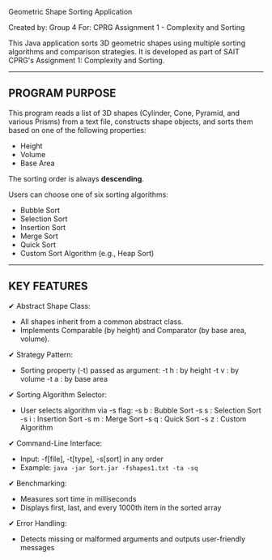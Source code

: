  Geometric Shape Sorting Application

Created by: Group 4
For: CPRG Assignment 1 - Complexity and Sorting

This Java application sorts 3D geometric shapes using multiple sorting algorithms and comparison strategies. 
It is developed as part of SAIT CPRG's Assignment 1: Complexity and Sorting.

------------------------------------------------------------
PROGRAM PURPOSE
------------------------------------------------------------

This program reads a list of 3D shapes (Cylinder, Cone, Pyramid, and various Prisms) from a text file, 
constructs shape objects, and sorts them based on one of the following properties:

- Height
- Volume
- Base Area

The sorting order is always **descending**.

Users can choose one of six sorting algorithms:
- Bubble Sort
- Selection Sort
- Insertion Sort
- Merge Sort
- Quick Sort
- Custom Sort Algorithm (e.g., Heap Sort)

------------------------------------------------------------
KEY FEATURES
------------------------------------------------------------

✔ Abstract Shape Class:
   - All shapes inherit from a common abstract class.
   - Implements Comparable (by height) and Comparator (by base area, volume).

✔ Strategy Pattern:
   - Sorting property (-t) passed as argument: 
     -t h : by height
     -t v : by volume
     -t a : by base area

✔ Sorting Algorithm Selector:
   - User selects algorithm via -s flag:
     -s b : Bubble Sort
     -s s : Selection Sort
     -s i : Insertion Sort
     -s m : Merge Sort
     -s q : Quick Sort
     -s z : Custom Algorithm

✔ Command-Line Interface:
   - Input: -f[file], -t[type], -s[sort] in any order
   - Example: `java -jar Sort.jar -fshapes1.txt -ta -sq`

✔ Benchmarking:
   - Measures sort time in milliseconds
   - Displays first, last, and every 1000th item in the sorted array

✔ Error Handling:
   - Detects missing or malformed arguments and outputs user-friendly messages
